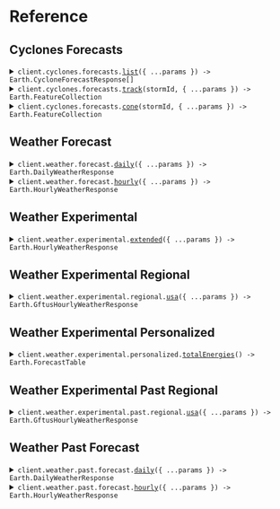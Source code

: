 # Reference

## Cyclones Forecasts

<details><summary><code>client.cyclones.forecasts.<a href="/src/api/resources/cyclones/resources/forecasts/client/Client.ts">list</a>({ ...params }) -> Earth.CycloneForecastResponse[]</code></summary>
<dl>
<dd>

#### 📝 Description

<dl>
<dd>

<dl>
<dd>

Query the available cyclone forecasts for a particular time

</dd>
</dl>
</dd>
</dl>

#### 🔌 Usage

<dl>
<dd>

<dl>
<dd>

```typescript
await client.cyclones.forecasts.list();
```

</dd>
</dl>
</dd>
</dl>

#### ⚙️ Parameters

<dl>
<dd>

<dl>
<dd>

**request:** `Earth.cyclones.ForecastsListRequest`

</dd>
</dl>

<dl>
<dd>

**requestOptions:** `Forecasts.RequestOptions`

</dd>
</dl>
</dd>
</dl>

</dd>
</dl>
</details>

<details><summary><code>client.cyclones.forecasts.<a href="/src/api/resources/cyclones/resources/forecasts/client/Client.ts">track</a>(stormId, { ...params }) -> Earth.FeatureCollection</code></summary>
<dl>
<dd>

#### 📝 Description

<dl>
<dd>

<dl>
<dd>

Get cyclone tracks in GeoJSON (MF-GeoJSON) format

</dd>
</dl>
</dd>
</dl>

#### 🔌 Usage

<dl>
<dd>

<dl>
<dd>

```typescript
await client.cyclones.forecasts.track("storm_id");
```

</dd>
</dl>
</dd>
</dl>

#### ⚙️ Parameters

<dl>
<dd>

<dl>
<dd>

**stormId:** `string`

</dd>
</dl>

<dl>
<dd>

**request:** `Earth.cyclones.ForecastsTrackRequest`

</dd>
</dl>

<dl>
<dd>

**requestOptions:** `Forecasts.RequestOptions`

</dd>
</dl>
</dd>
</dl>

</dd>
</dl>
</details>

<details><summary><code>client.cyclones.forecasts.<a href="/src/api/resources/cyclones/resources/forecasts/client/Client.ts">cone</a>(stormId, { ...params }) -> Earth.FeatureCollection</code></summary>
<dl>
<dd>

#### 📝 Description

<dl>
<dd>

<dl>
<dd>

Get cyclone forecast cone in GeoJSON format

</dd>
</dl>
</dd>
</dl>

#### 🔌 Usage

<dl>
<dd>

<dl>
<dd>

```typescript
await client.cyclones.forecasts.cone("storm_id");
```

</dd>
</dl>
</dd>
</dl>

#### ⚙️ Parameters

<dl>
<dd>

<dl>
<dd>

**stormId:** `string`

</dd>
</dl>

<dl>
<dd>

**request:** `Earth.cyclones.ForecastsConeRequest`

</dd>
</dl>

<dl>
<dd>

**requestOptions:** `Forecasts.RequestOptions`

</dd>
</dl>
</dd>
</dl>

</dd>
</dl>
</details>

## Weather Forecast

<details><summary><code>client.weather.forecast.<a href="/src/api/resources/weather/resources/forecast/client/Client.ts">daily</a>({ ...params }) -> Earth.DailyWeatherResponse</code></summary>
<dl>
<dd>

#### 📝 Description

<dl>
<dd>

<dl>
<dd>

Get daily weather forecast for a specific location
Only allowing local timezone aggregations for now since
it is unclear how exactly users will understand "UTC".

</dd>
</dl>
</dd>
</dl>

#### 🔌 Usage

<dl>
<dd>

<dl>
<dd>

```typescript
await client.weather.forecast.daily({
    latitude: 47.6061,
    longitude: -122.3328,
});
```

</dd>
</dl>
</dd>
</dl>

#### ⚙️ Parameters

<dl>
<dd>

<dl>
<dd>

**request:** `Earth.weather.ForecastDailyRequest`

</dd>
</dl>

<dl>
<dd>

**requestOptions:** `Forecast.RequestOptions`

</dd>
</dl>
</dd>
</dl>

</dd>
</dl>
</details>

<details><summary><code>client.weather.forecast.<a href="/src/api/resources/weather/resources/forecast/client/Client.ts">hourly</a>({ ...params }) -> Earth.HourlyWeatherResponse</code></summary>
<dl>
<dd>

#### 📝 Description

<dl>
<dd>

<dl>
<dd>

Get hourly weather forecast for a specific location

</dd>
</dl>
</dd>
</dl>

#### 🔌 Usage

<dl>
<dd>

<dl>
<dd>

```typescript
await client.weather.forecast.hourly({
    latitude: 47.6061,
    longitude: -122.3328,
});
```

</dd>
</dl>
</dd>
</dl>

#### ⚙️ Parameters

<dl>
<dd>

<dl>
<dd>

**request:** `Earth.weather.ForecastHourlyRequest`

</dd>
</dl>

<dl>
<dd>

**requestOptions:** `Forecast.RequestOptions`

</dd>
</dl>
</dd>
</dl>

</dd>
</dl>
</details>

## Weather Experimental

<details><summary><code>client.weather.experimental.<a href="/src/api/resources/weather/resources/experimental/client/Client.ts">extended</a>({ ...params }) -> Earth.HourlyWeatherResponse</code></summary>
<dl>
<dd>

#### 📝 Description

<dl>
<dd>

<dl>
<dd>

Get hourly weather forecast for a specific location and time

</dd>
</dl>
</dd>
</dl>

#### 🔌 Usage

<dl>
<dd>

<dl>
<dd>

```typescript
await client.weather.experimental.extended({
    latitude: 47.6061,
    longitude: -122.3328,
});
```

</dd>
</dl>
</dd>
</dl>

#### ⚙️ Parameters

<dl>
<dd>

<dl>
<dd>

**request:** `Earth.weather.ExperimentalExtendedRequest`

</dd>
</dl>

<dl>
<dd>

**requestOptions:** `Experimental.RequestOptions`

</dd>
</dl>
</dd>
</dl>

</dd>
</dl>
</details>

## Weather Experimental Regional

<details><summary><code>client.weather.experimental.regional.<a href="/src/api/resources/weather/resources/experimental/resources/regional/client/Client.ts">usa</a>({ ...params }) -> Earth.GftusHourlyWeatherResponse</code></summary>
<dl>
<dd>

#### 📝 Description

<dl>
<dd>

<dl>
<dd>

Get hourly weather forecast for a specific location and time

</dd>
</dl>
</dd>
</dl>

#### 🔌 Usage

<dl>
<dd>

<dl>
<dd>

```typescript
await client.weather.experimental.regional.usa({
    latitude: 47.6061,
    longitude: -122.3328,
});
```

</dd>
</dl>
</dd>
</dl>

#### ⚙️ Parameters

<dl>
<dd>

<dl>
<dd>

**request:** `Earth.weather.experimental.RegionalUsaRequest`

</dd>
</dl>

<dl>
<dd>

**requestOptions:** `Regional.RequestOptions`

</dd>
</dl>
</dd>
</dl>

</dd>
</dl>
</details>

## Weather Experimental Personalized

<details><summary><code>client.weather.experimental.personalized.<a href="/src/api/resources/weather/resources/experimental/resources/personalized/client/Client.ts">totalEnergies</a>() -> Earth.ForecastTable</code></summary>
<dl>
<dd>

#### 📝 Description

<dl>
<dd>

<dl>
<dd>

Return asset‑level forecast data as a JSON ForecastTable.

</dd>
</dl>
</dd>
</dl>

#### 🔌 Usage

<dl>
<dd>

<dl>
<dd>

```typescript
await client.weather.experimental.personalized.totalEnergies();
```

</dd>
</dl>
</dd>
</dl>

#### ⚙️ Parameters

<dl>
<dd>

<dl>
<dd>

**requestOptions:** `Personalized.RequestOptions`

</dd>
</dl>
</dd>
</dl>

</dd>
</dl>
</details>

## Weather Experimental Past Regional

<details><summary><code>client.weather.experimental.past.regional.<a href="/src/api/resources/weather/resources/experimental/resources/past/resources/regional/client/Client.ts">usa</a>({ ...params }) -> Earth.GftusHourlyWeatherResponse</code></summary>
<dl>
<dd>

#### 📝 Description

<dl>
<dd>

<dl>
<dd>

Get hourly weather forecast for a specific location and time

</dd>
</dl>
</dd>
</dl>

#### 🔌 Usage

<dl>
<dd>

<dl>
<dd>

```typescript
await client.weather.experimental.past.regional.usa({
    latitude: 47.6061,
    longitude: -122.3328,
    time: "2024-01-01T00:00:00Z",
});
```

</dd>
</dl>
</dd>
</dl>

#### ⚙️ Parameters

<dl>
<dd>

<dl>
<dd>

**request:** `Earth.weather.experimental.past.RegionalUsaRequest`

</dd>
</dl>

<dl>
<dd>

**requestOptions:** `Regional.RequestOptions`

</dd>
</dl>
</dd>
</dl>

</dd>
</dl>
</details>

## Weather Past Forecast

<details><summary><code>client.weather.past.forecast.<a href="/src/api/resources/weather/resources/past/resources/forecast/client/Client.ts">daily</a>({ ...params }) -> Earth.DailyWeatherResponse</code></summary>
<dl>
<dd>

#### 📝 Description

<dl>
<dd>

<dl>
<dd>

Get daily weather forecast for a specific location and time

</dd>
</dl>
</dd>
</dl>

#### 🔌 Usage

<dl>
<dd>

<dl>
<dd>

```typescript
await client.weather.past.forecast.daily({
    latitude: 47.6061,
    longitude: -122.3328,
    time: "2024-01-01T00:00:00Z",
});
```

</dd>
</dl>
</dd>
</dl>

#### ⚙️ Parameters

<dl>
<dd>

<dl>
<dd>

**request:** `Earth.weather.past.ForecastDailyRequest`

</dd>
</dl>

<dl>
<dd>

**requestOptions:** `Forecast.RequestOptions`

</dd>
</dl>
</dd>
</dl>

</dd>
</dl>
</details>

<details><summary><code>client.weather.past.forecast.<a href="/src/api/resources/weather/resources/past/resources/forecast/client/Client.ts">hourly</a>({ ...params }) -> Earth.HourlyWeatherResponse</code></summary>
<dl>
<dd>

#### 📝 Description

<dl>
<dd>

<dl>
<dd>

Get hourly weather forecast for a specific location and time

</dd>
</dl>
</dd>
</dl>

#### 🔌 Usage

<dl>
<dd>

<dl>
<dd>

```typescript
await client.weather.past.forecast.hourly({
    latitude: 47.6061,
    longitude: -122.3328,
    time: "2024-01-01T00:00:00Z",
});
```

</dd>
</dl>
</dd>
</dl>

#### ⚙️ Parameters

<dl>
<dd>

<dl>
<dd>

**request:** `Earth.weather.past.ForecastHourlyRequest`

</dd>
</dl>

<dl>
<dd>

**requestOptions:** `Forecast.RequestOptions`

</dd>
</dl>
</dd>
</dl>

</dd>
</dl>
</details>
